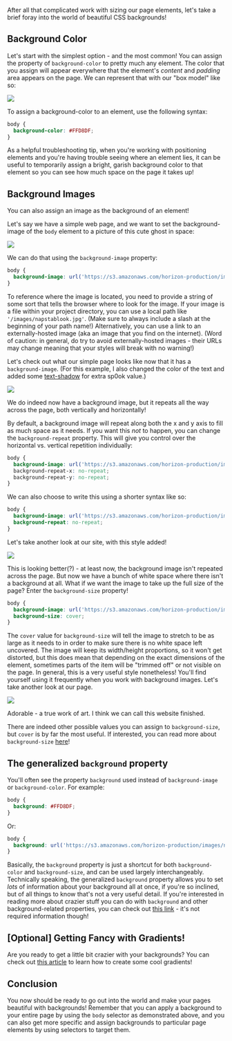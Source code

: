 After all that complicated work with sizing our page elements, let's take a brief foray into the world of beautiful CSS backgrounds!

## Background Color

Let's start with the simplest option - and the most common! You can assign the property of `background-color` to pretty much any element. The color that you assign will appear everywhere that the element's *content* and *padding* area appears on the page. We can represent that with our "box model" like so:

![](https://s3.amazonaws.com/horizon-production/images/Box+Model+-+Background.png)

To assign a background-color to an element, use the following syntax:

```css
body {
  background-color: #FFD8DF;
}
```

As a helpful troubleshooting tip, when you're working with positioning elements and you're having trouble seeing where an element lies, it can be useful to temporarily assign a bright, garish background color to that element so you can see how much space on the page it takes up!

## Background Images

You can also assign an image as the background of an element!

Let's say we have a simple web page, and we want to set the background-image of the `body` element to a picture of this cute ghost in space:

![](https://s3.amazonaws.com/horizon-production/images/napstablook.jpg)

We can do that using the `background-image` property:

```css
body {
  background-image: url('https://s3.amazonaws.com/horizon-production/images/napstablook.jpg');
}
```

To reference where the image is located, you need to provide a string of some sort that tells the browser where to look for the image. If your image is a file within your project directory, you can use a local path like `'/images/napstablook.jpg'`. (Make sure to always include a slash at the beginning of your path name!) Alternatively, you can use a link to an externally-hosted image (aka an image that you find on the internet). (Word of caution: in general, do try to avoid externally-hosted images - their URLs may change meaning that your styles will break with no warning!)

Let's check out what our simple page looks like now that it has a `background-image`. (For this example, I also changed the color of the text and added some [text-shadow](https://developer.mozilla.org/en-US/docs/Web/CSS/text-shadow) for extra sp0ok value.)

![](https://s3.amazonaws.com/horizon-production/images/background-image-example-1.png)

We do indeed now have a background image, but it repeats all the way across the page, both vertically and horizontally!

By default, a background image will repeat along both the x and y axis to fill as much space as it needs. If you want this *not* to happen, you can change the `background-repeat` property. This will give you control over the horizontal vs. vertical repetition individually:

```css
body {
  background-image: url('https://s3.amazonaws.com/horizon-production/images/napstablook.jpg');
  background-repeat-x: no-repeat;
  background-repeat-y: no-repeat;
}
```

We can also choose to write this using a shorter syntax like so:

```css
body {
  background-image: url('https://s3.amazonaws.com/horizon-production/images/napstablook.jpg');
  background-repeat: no-repeat;
}
```

Let's take another look at our site, with this style added!

![](https://s3.amazonaws.com/horizon-production/images/background-image-example-2.png)

This is looking better(?) - at least now, the background image isn't repeated across the page. But now we have a bunch of white space where there isn't a background at all. What if we want the image to take up the full size of the page? Enter the `background-size` property!

```css
body {
  background-image: url('https://s3.amazonaws.com/horizon-production/images/napstablook.jpg');
  background-size: cover;
}
```

The `cover` value for `background-size` will tell the image to stretch to be as large as it needs to in order to make sure there is no white space left uncovered. The image will keep its width/height proportions, so it won't get distorted, but this does mean that depending on the exact dimensions of the element, sometimes parts of the item will be "trimmed off" or not visible on the page. In general, this is a very useful style nonetheless! You'll find yourself using it frequently when you work with background images. Let's take another look at our page.

![](https://s3.amazonaws.com/horizon-production/images/background-image-example-3.png)

Adorable - a true work of art. I think we can call this website finished.

There are indeed other possible values you can assign to `background-size`, but `cover` is by far the most useful. If interested, you can read more about `background-size` [here](https://developer.mozilla.org/en-US/docs/Web/CSS/background-size)!

## The generalized `background` property

You'll often see the property `background` used instead of `background-image` or `background-color`. For example:

```css
body {
  background: #FFD8DF;
}
```

Or:

```css
body {
  background: url('https://s3.amazonaws.com/horizon-production/images/napstablook.jpg')
}
```

Basically, the `background` property is just a shortcut for both `background-color` and `background-size`, and can be used largely interchangeably. Technically speaking, the generalized `background` property allows you to set *lots* of information about your background all at once, if you're so inclined, but of all things to know that's not a very useful detail. If you're interested in reading more about crazier stuff you can do with `background` and other background-related properties, you can check out [this link](https://css-tricks.com/almanac/properties/b/background/) - it's not required information though!

## [Optional] Getting Fancy with Gradients!

Are you ready to get a little bit crazier with your backgrounds? You can check out [this article](https://css-tricks.com/css3-gradients/) to learn how to create some cool gradients!

## Conclusion

You now should be ready to go out into the world and make your pages beautiful with backgrounds! Remember that you can apply a background to your entire page by using the `body` selector as demonstrated above, and you can also get more specific and assign backgrounds to particular page elements by using selectors to target them.
